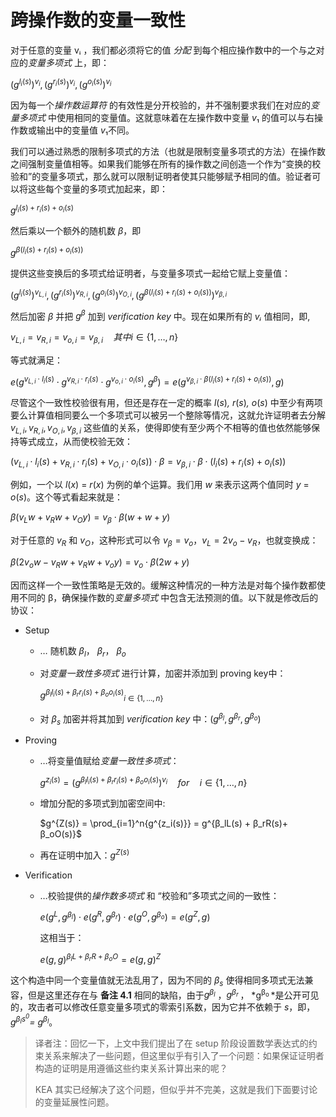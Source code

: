 # 跨操作数的变量一致性

对于任意的变量 vᵢ ，我们都必须将它的值 *分配* 到每个相应操作数中的一个与之对应的*变量多项式* 上，即：

$(g^{l_i(s)})^{v_i}, (g^{r_i(s)})^{v_i},(g^{o_i(s)})^{v_i}$

因为每一个*操作数运算符* 的有效性是分开校验的，并不强制要求我们在对应的*变量多项式* 中使用相同的变量值。这就意味着在左操作数中变量 *v*₁ 的值可以与右操作数或输出中的变量值 *v*₁不同。

我们可以通过熟悉的限制多项式的方法（也就是限制变量多项式的方法）在操作数之间强制变量值相等。如果我们能够在所有的操作数之间创造一个作为“变换的校验和”的变量多项式，那么就可以限制证明者使其只能够赋予相同的值。验证者可以将这些每个变量的多项式加起来，即：

$g^{l_i(s)+r_i(s)+o_i(s)}$

然后乘以一个额外的随机数 *β*，即

$g^{β(l_i(s)+r_i(s)+o_i(s))}$

提供这些变换后的多项式给证明者，与变量多项式一起给它赋上变量值：

$(g^{l_i(s)})^{v_{L,i}},(g^{r_i(s)})^{v_{R,i}}, (g^{o_i(s)})^{v_{O,i}}, (g^{β(l_i(s)+r_i(s)+o_i(s))})^{v_{β,i}}$

然后加密 *β* 并把 $g^β$ 加到 *verification key* 中。现在如果所有的 *vᵢ* 值相同，即,

$v_{L,i} = v_{R,i} = v_{o,i} = v_{β,i} \quad 其中  i \in \{1,…,n\}$

等式就满足：

$e(g^{v_{L,i} \cdot l_i(s)} \cdot g^{v_{R,i} \cdot r_i(s)} \cdot g^{v_{o,i} \cdot o_i(s)},g^β)=e(g^{v_{β,i} \cdot β(l_i(s)+r_i(s)+o_i(s))},g)$

尽管这个一致性校验很有用，但还是存在一定的概率  *l*(*s*)*, r*(*s*)*, o*(*s*) 中至少有两项要么计算值相同要么一个多项式可以被另一个整除等情况，这就允许证明者去分解 $v_{L,i},v_{R,i},v_{O,i},v_{β,i}$ 这些值的关系，使得即使有至少两个不相等的值也依然能够保持等式成立，从而使校验无效：

$(v_{L,i} \cdot l_i(s) + v_{R,i} \cdot r_i(s) + v_{O,i} \cdot o_i(s)) \cdot β = v_{β,i} \cdot β \cdot (l_i(s) + r_i(s) + o_i(s))$

例如，一个以  *l*(*x*) = *r*(*x*) 为例的单个运算。我们用 *w* 来表示这两个值同时  *y* = *o*(*s*)。这个等式看起来就是：

$β(v_Lw + v_Rw+v_Oy) = v_β \cdot β(w+w+y)$

对于任意的 $v_R$ 和 $v_O$，这种形式可以令 $v_β = v_o$，$v_L = 2v_o -v_R$，也就变换成：

$β(2v_ow - v_Rw + v_Rw + v_oy) = v_o \cdot β(2w+y)$

因而这样一个一致性策略是无效的。缓解这种情况的一种方法是对每个操作数都使用不同的 β，确保操作数的*变量多项式* 中包含无法预测的值。以下就是修改后的协议：

* Setup

  * … 随机数 $β_l$， $β_r$， $β_o$
  * 对*变量一致性多项式* 进行计算，加密并添加到 proving key中：

    ${g^{β_ll_i(s)+ β_rr_i(s)+ β_oo_i(s)}}_{i \in \{1,…,n\}}$

  * 对 $β_s$ 加密并将其加到 *verification key* 中：$(g^{β_l},g^{β_r},g^{β_o})$

* Proving
  * …将变量值赋给*变量一致性多项式*：

    $g^{z_i(s)} = (g^{β_ll_i(s)+ β_rr_i(s)+ β_oo_i(s)})^{v_i} \quad for \quad i \in \{1,…,n\}$

  * 增加分配的多项式到加密空间中:

    $g^{Z(s)} = \prod_{i=1}^n{g^{z_i(s)}} = g^{β_lL(s) + β_rR(s)+ β_oO(s)}$

  * 再在证明中加入：$g^{Z(s)}$

* Verification
  * …校验提供的*操作数多项式* 和 “校验和”多项式之间的一致性：

    $e(g^L,g^{β_l}) \cdot e(g^R,g^{β_r}) \cdot e(g^O,g^{β_o}) = e(g^Z,g)$

    这相当于：

    $e(g,g)^{β_lL + β_rR + β_oO} =e(g,g)^Z$

这个构造中同一个变量值就无法乱用了，因为不同的 *β<sub>s</sub>* 使得相同多项式无法兼容，但是这里还存在与  **备注 4.1** 相同的缺陷，由于*g<sup>β<sub>l</sub></sup>*  ，*g<sup>β<sub>r </sub></sup>*， *g<sup>β<sub>o </sub></sup>*是公开可见的，攻击者可以修改任意变量多项式的零索引系数，因为它并不依赖于 *s*，即，*g<sup>β<sub>l</sub>s<sup>0</sup></sup>= g<sup>β<sub>l</sub></sup>*。

> 译者注：回忆一下，上文中我们提出了在 setup 阶段设置数学表达式的约束关系来解决了一些问题，但这里似乎有引入了一个问题：如果保证证明者构造的证明是用遵循这些约束关系计算出来的呢？
>
> KEA 其实已经解决了这个问题，但似乎并不完美，这就是我们下面要讨论的变量延展性问题。
